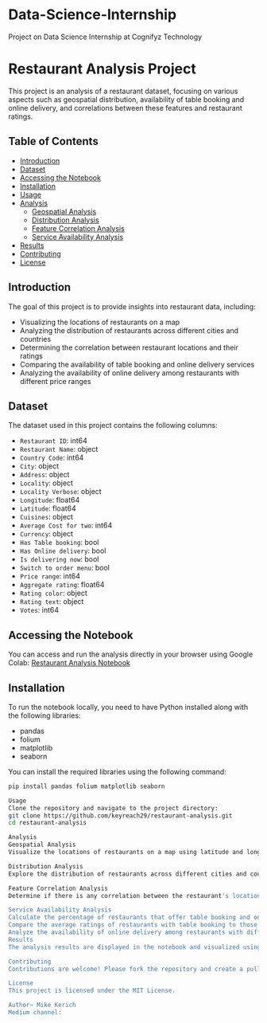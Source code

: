 # Data-Science-Internship
Project on Data Science Internship at Cognifyz Technology
# Restaurant Analysis Project

This project is an analysis of a restaurant dataset, focusing on various aspects such as geospatial distribution, availability of table booking and online delivery, and correlations between these features and restaurant ratings.

## Table of Contents

- [Introduction](#introduction)
- [Dataset](#dataset)
- [Accessing the Notebook](#accessing-the-notebook)
- [Installation](#installation)
- [Usage](#usage)
- [Analysis](#analysis)
  - [Geospatial Analysis](#geospatial-analysis)
  - [Distribution Analysis](#distribution-analysis)
  - [Feature Correlation Analysis](#feature-correlation-analysis)
  - [Service Availability Analysis](#service-availability-analysis)
- [Results](#results)
- [Contributing](#contributing)
- [License](#license)

## Introduction

The goal of this project is to provide insights into restaurant data, including:
- Visualizing the locations of restaurants on a map
- Analyzing the distribution of restaurants across different cities and countries
- Determining the correlation between restaurant locations and their ratings
- Comparing the availability of table booking and online delivery services
- Analyzing the availability of online delivery among restaurants with different price ranges

## Dataset

The dataset used in this project contains the following columns:
- `Restaurant ID`: int64
- `Restaurant Name`: object
- `Country Code`: int64
- `City`: object
- `Address`: object
- `Locality`: object
- `Locality Verbose`: object
- `Longitude`: float64
- `Latitude`: float64
- `Cuisines`: object
- `Average Cost for two`: int64
- `Currency`: object
- `Has Table booking`: bool
- `Has Online delivery`: bool
- `Is delivering now`: bool
- `Switch to order menu`: bool
- `Price range`: int64
- `Aggregate rating`: float64
- `Rating color`: object
- `Rating text`: object
- `Votes`: int64

## Accessing the Notebook

You can access and run the analysis directly in your browser using Google Colab:
[Restaurant Analysis Notebook](https://colab.research.google.com/drive/1U7CUO2Oo8O56T9mPNDp1AYtF4ULVbPHK?usp=sharing)

## Installation

To run the notebook locally, you need to have Python installed along with the following libraries:
- pandas
- folium
- matplotlib
- seaborn

You can install the required libraries using the following command:

```bash
pip install pandas folium matplotlib seaborn

Usage
Clone the repository and navigate to the project directory:
git clone https://github.com/keyreach29/restaurant-analysis.git
cd restaurant-analysis

Analysis
Geospatial Analysis
Visualize the locations of restaurants on a map using latitude and longitude information.

Distribution Analysis
Explore the distribution of restaurants across different cities and countries.

Feature Correlation Analysis
Determine if there is any correlation between the restaurant's location and its rating.

Service Availability Analysis
Calculate the percentage of restaurants that offer table booking and online delivery.
Compare the average ratings of restaurants with table booking to those without.
Analyze the availability of online delivery among restaurants with different price ranges.
Results
The analysis results are displayed in the notebook and visualized using plots.

Contributing
Contributions are welcome! Please fork the repository and create a pull request with your changes.

License
This project is licensed under the MIT License.

Author~ Mike Kerich
Medium channel: 
